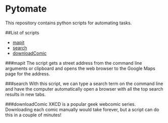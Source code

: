 # Pytomate
This repository contains python scripts for automating tasks. 

##List of scripts 
* [mapit](#mapit)
* [search](#search)
* [downloadComic](#downloadcomic)

###mapit
The script gets a street address from the command line arguments or clipboard and opens the web browser to the Google Maps page for the address. 

###search
With this script, we can type a search term on the command line and have the computer automatically open a browser with all the top search results in new tabs.

###downloadComic
XKCD is a popular geek webcomic series. Downloading each comic manually would take forever, but a script can do this in a couple of minutes! 



